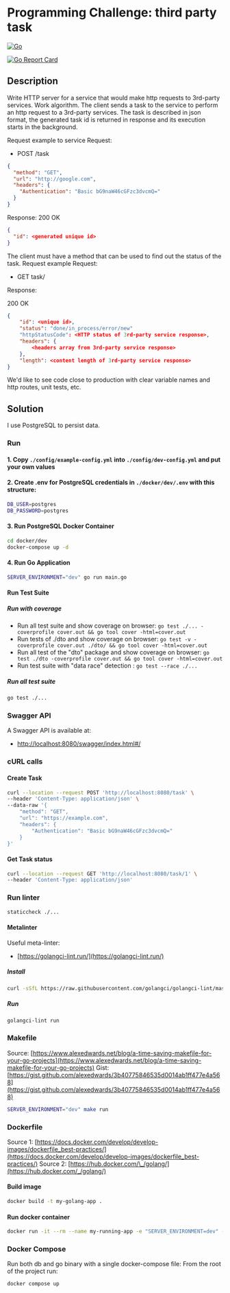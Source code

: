 # Programming Challenge: third party task

[![Go](https://github.com/pavva91/task-third-party/actions/workflows/go.yml/badge.svg)](https://github.com/pavva91/task-third-party/actions/workflows/go.yml)

[![Go Report Card](https://goreportcard.com/badge/github.com/pavva91/task-third-party)](https://goreportcard.com/report/github.com/pavva91/task-third-party)

## Description

Write HTTP server for a service that would make http requests to 3rd-party
services.
Work algorithm.
The client sends a task to the service to perform an http request to a 3rd-party
services. The task is described in json format, the generated task id is returned
in response and its execution starts in the background.

Request example to service
Request:

- POST /task

```json
{
  "method": "GET",
  "url": "http://google.com",
  "headers": {
    "Authentication": "Basic bG9naW46cGFzc3dvcmQ="
  }
}
```

Response:
200 OK

```json
{
  "id": <generated unique id>
}
```

The client must have a method that can be used to find out the status of the
task.
Request example
Request:

- GET task/<taskId>

Response:

200 OK

```json
{
    "id": <unique id>,
    "status": "done/in_process/error/new"
    "httpStatusCode": <HTTP status of 3rd-party service response>,
    "headers": {
        <headers array from 3rd-party service response>
    },
    "length": <content length of 3rd-party service response>
}
```

We'd like to see code close to production with clear variable names and http
routes, unit tests, etc.

## Solution

I use PostgreSQL to persist data.

### Run

#### 1. Copy `./config/example-config.yml` into `./config/dev-config.yml` and put your own values

#### 2. Create .env for PostgreSQL credentials in `./docker/dev/.env` with this structure:

```bash
DB_USER=postgres
DB_PASSWORD=postgres
```

#### 3. Run PostgreSQL Docker Container

```bash
cd docker/dev
docker-compose up -d
```

#### 4. Run Go Application

```bash
SERVER_ENVIRONMENT="dev" go run main.go
```

#### Run Test Suite

##### Run with coverage

- Run all test suite and show coverage on browser: `go test ./... -coverprofile cover.out && go tool cover -html=cover.out`
- Run tests of ./dto and show coverage on browser: `go test -v -coverprofile cover.out ./dto/ && go tool cover -html=cover.out`
- Run all test of the "dto" package and show coverage on browser: `go test ./dto -coverprofile cover.out && go tool cover -html=cover.out`
- Run test suite with "data race" detection : `go test --race ./...`

##### Run all test suite

```bash
go test ./...
```

### Swagger API

A Swagger API is available at:

- [http://localhost:8080/swagger/index.html#/](http://localhost:8080/swagger/index.html#/)

### cURL calls

#### Create Task

```bash
curl --location --request POST 'http://localhost:8080/task' \
--header 'Content-Type: application/json' \
--data-raw '{
    "method": "GET",
    "url": "https://example.com",
    "headers": {
        "Authentication": "Basic bG9naW46cGFzc3dvcmQ="
    }
}'
```

#### Get Task status

```bash
curl --location --request GET 'http://localhost:8080/task/1' \
--header 'Content-Type: application/json'
```

### Run linter

```bash
staticcheck ./...
```

#### Metalinter

Useful meta-linter:

- [https://golangci-lint.run/](https://golangci-lint.run/)

##### Install

```bash
curl -sSfL https://raw.githubusercontent.com/golangci/golangci-lint/master/install.sh | sh -s -- -b $(go env GOPATH)/bin v1.56.1
```

##### Run

```bash
golangci-lint run
```

### Makefile

Source: [https://www.alexedwards.net/blog/a-time-saving-makefile-for-your-go-projects](https://www.alexedwards.net/blog/a-time-saving-makefile-for-your-go-projects)
Gist: [https://gist.github.com/alexedwards/3b40775846535d0014ab1ff477e4a568](https://gist.github.com/alexedwards/3b40775846535d0014ab1ff477e4a568)

```bash
SERVER_ENVIRONMENT="dev" make run
```

### Dockerfile

Source 1: [https://docs.docker.com/develop/develop-images/dockerfile_best-practices/](https://docs.docker.com/develop/develop-images/dockerfile_best-practices/)
Source 2: [https://hub.docker.com/\_/golang/](https://hub.docker.com/_/golang/)

#### Build image

```bash
docker build -t my-golang-app .
```

#### Run docker container

```bash
docker run -it --rm --name my-running-app -e "SERVER_ENVIRONMENT=dev" -p 6060:8080 my-golang-app
```

### Docker Compose

Run both db and go binary with a single docker-compose file:
From the root of the project run:

```bash
docker compose up
```
